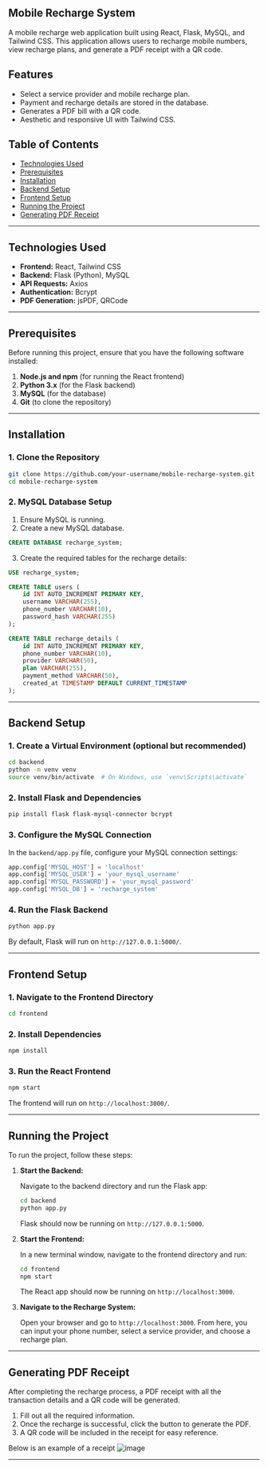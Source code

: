 
## Mobile Recharge System

A mobile recharge web application built using React, Flask, MySQL, and Tailwind CSS. This application allows users to recharge mobile numbers, view recharge plans, and generate a PDF receipt with a QR code.

## Features

- Select a service provider and mobile recharge plan.
- Payment and recharge details are stored in the database.
- Generates a PDF bill with a QR code.
- Aesthetic and responsive UI with Tailwind CSS.
  
## Table of Contents

- [Technologies Used](#technologies-used)
- [Prerequisites](#prerequisites)
- [Installation](#installation)
- [Backend Setup](#backend-setup)
- [Frontend Setup](#frontend-setup)
- [Running the Project](#running-the-project)
- [Generating PDF Receipt](#generating-pdf-receipt)
---

## Technologies Used

- **Frontend:** React, Tailwind CSS
- **Backend:** Flask (Python), MySQL
- **API Requests:** Axios
- **Authentication:** Bcrypt
- **PDF Generation:** jsPDF, QRCode

---

## Prerequisites

Before running this project, ensure that you have the following software installed:

1. **Node.js and npm** (for running the React frontend)
2. **Python 3.x** (for the Flask backend)
3. **MySQL** (for the database)
4. **Git** (to clone the repository)

---

## Installation

### 1. Clone the Repository

```bash
git clone https://github.com/your-username/mobile-recharge-system.git
cd mobile-recharge-system
```

### 2. MySQL Database Setup

1. Ensure MySQL is running.
2. Create a new MySQL database.

```sql
CREATE DATABASE recharge_system;
```

3. Create the required tables for the recharge details:

```sql
USE recharge_system;

CREATE TABLE users (
    id INT AUTO_INCREMENT PRIMARY KEY,
    username VARCHAR(255),
    phone_number VARCHAR(10),
    password_hash VARCHAR(255)
);

CREATE TABLE recharge_details (
    id INT AUTO_INCREMENT PRIMARY KEY,
    phone_number VARCHAR(10),
    provider VARCHAR(50),
    plan VARCHAR(255),
    payment_method VARCHAR(50),
    created_at TIMESTAMP DEFAULT CURRENT_TIMESTAMP
);
```

---

## Backend Setup

### 1. Create a Virtual Environment (optional but recommended)

```bash
cd backend
python -m venv venv
source venv/bin/activate  # On Windows, use `venv\Scripts\activate`
```

### 2. Install Flask and Dependencies

```bash
pip install flask flask-mysql-connector bcrypt
```

### 3. Configure the MySQL Connection

In the `backend/app.py` file, configure your MySQL connection settings:

```python
app.config['MYSQL_HOST'] = 'localhost'
app.config['MYSQL_USER'] = 'your_mysql_username'
app.config['MYSQL_PASSWORD'] = 'your_mysql_password'
app.config['MYSQL_DB'] = 'recharge_system'
```

### 4. Run the Flask Backend

```bash
python app.py
```

By default, Flask will run on `http://127.0.0.1:5000/`.

---

## Frontend Setup

### 1. Navigate to the Frontend Directory

```bash
cd frontend
```

### 2. Install Dependencies

```bash
npm install
```

### 3. Run the React Frontend

```bash
npm start
```

The frontend will run on `http://localhost:3000/`.

---

## Running the Project

To run the project, follow these steps:

1. **Start the Backend:**

   Navigate to the backend directory and run the Flask app:

   ```bash
   cd backend
   python app.py
   ```

   Flask should now be running on `http://127.0.0.1:5000`.

2. **Start the Frontend:**

   In a new terminal window, navigate to the frontend directory and run:

   ```bash
   cd frontend
   npm start
   ```

   The React app should now be running on `http://localhost:3000`.

3. **Navigate to the Recharge System:**

   Open your browser and go to `http://localhost:3000`. From here, you can input your phone number, select a service provider, and choose a recharge plan.

---

## Generating PDF Receipt

After completing the recharge process, a PDF receipt with all the transaction details and a QR code will be generated.

1. Fill out all the required information.
2. Once the recharge is successful, click the button to generate the PDF.
3. A QR code will be included in the receipt for easy reference.

Below is an example of a receipt 
![image](https://github.com/user-attachments/assets/f19a1e7f-f2c9-482e-baaf-63fdac2ab0bd)


---
